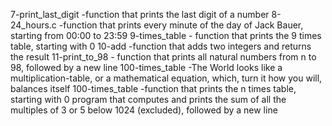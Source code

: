 7-print_last_digit -function that prints the last digit of a number
8-24_hours.c -function that prints every minute of the day of Jack Bauer, starting from 00:00 to 23:59
9-times_table - function that prints the 9 times table, starting with 0
10-add -function that adds two integers and returns the result
11-print_to_98 - function that prints all natural numbers from n to 98, followed by a new line
100-times_table -The World looks like a multiplication-table, or a mathematical equation, which, turn it how you will, balances itself
100-times_table -function that prints the n times table, starting with 0
program that computes and prints the sum of all the multiples of 3 or 5 below 1024 (excluded), followed by a new line
